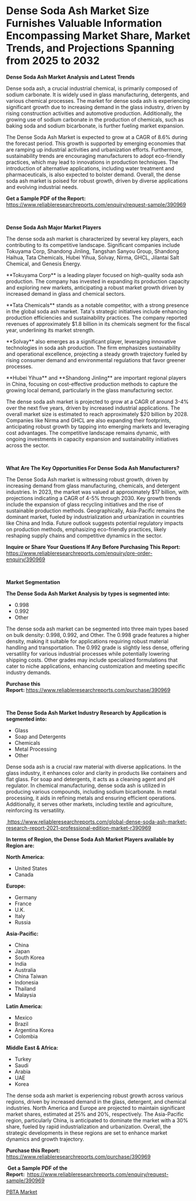 <p><h1>Dense Soda Ash Market Size Furnishes Valuable Information Encompassing Market Share, Market Trends, and Projections Spanning from 2025 to 2032</h1></p><p><strong>Dense Soda Ash Market Analysis and Latest Trends</strong></p>
<p><p>Dense soda ash, a crucial industrial chemical, is primarily composed of sodium carbonate. It is widely used in glass manufacturing, detergents, and various chemical processes. The market for dense soda ash is experiencing significant growth due to increasing demand in the glass industry, driven by rising construction activities and automotive production. Additionally, the growing use of sodium carbonate in the production of chemicals, such as baking soda and sodium bicarbonate, is further fueling market expansion.</p><p>The Dense Soda Ash Market is expected to grow at a CAGR of 8.6% during the forecast period. This growth is supported by emerging economies that are ramping up industrial activities and urbanization efforts. Furthermore, sustainability trends are encouraging manufacturers to adopt eco-friendly practices, which may lead to innovations in production techniques. The introduction of alternative applications, including water treatment and pharmaceuticals, is also expected to bolster demand. Overall, the dense soda ash market is poised for robust growth, driven by diverse applications and evolving industrial needs.</p></p>
<p><strong>Get a Sample PDF of the Report:&nbsp;</strong> <a href="https://www.reliableresearchreports.com/enquiry/request-sample/390969?utm_campaign=2797&utm_medium=2&utm_source=Github&utm_content=ia&utm_term=31032025&utm_id=dense-soda-ash">https://www.reliableresearchreports.com/enquiry/request-sample/390969</a></p>
<p>&nbsp;</p>
<p><strong>Dense Soda Ash Major Market Players</strong></p>
<p><p>The dense soda ash market is characterized by several key players, each contributing to its competitive landscape. Significant companies include Tokuyama Corp, Shandong Jinling, Tangshan Sanyou Group, Shandong Haihua, Tata Chemicals, Hubei Yihua, Solvay, Nirma, GHCL, Jilantai Salt Chemical, and Genesis Energy. </p><p>**Tokuyama Corp** is a leading player focused on high-quality soda ash production. The company has invested in expanding its production capacity and exploring new markets, anticipating a robust market growth driven by increased demand in glass and chemical sectors. </p><p>**Tata Chemicals** stands as a notable competitor, with a strong presence in the global soda ash market. Tata's strategic initiatives include enhancing production efficiencies and sustainability practices. The company reported revenues of approximately $1.8 billion in its chemicals segment for the fiscal year, underlining its market strength.</p><p>**Solvay** also emerges as a significant player, leveraging innovative technologies in soda ash production. The firm emphasizes sustainability and operational excellence, projecting a steady growth trajectory fueled by rising consumer demand and environmental regulations that favor greener processes. </p><p>**Hubei Yihua** and **Shandong Jinling** are important regional players in China, focusing on cost-effective production methods to capture the growing local demand, particularly in the glass manufacturing sector.</p><p>The dense soda ash market is projected to grow at a CAGR of around 3-4% over the next five years, driven by increased industrial applications. The overall market size is estimated to reach approximately $20 billion by 2028. Companies like Nirma and GHCL are also expanding their footprints, anticipating robust growth by tapping into emerging markets and leveraging cost advantages. The competitive landscape remains dynamic, with ongoing investments in capacity expansion and sustainability initiatives across the sector.</p></p>
<p>&nbsp;</p>
<p><strong>What Are The Key Opportunities For Dense Soda Ash Manufacturers?</strong></p>
<p><p>The Dense Soda Ash market is witnessing robust growth, driven by increasing demand from glass manufacturing, chemicals, and detergent industries. In 2023, the market was valued at approximately $17 billion, with projections indicating a CAGR of 4-5% through 2030. Key growth trends include the expansion of glass recycling initiatives and the rise of sustainable production methods. Geographically, Asia-Pacific remains the dominant market, fueled by industrialization and urbanization in countries like China and India. Future outlook suggests potential regulatory impacts on production methods, emphasizing eco-friendly practices, likely reshaping supply chains and competitive dynamics in the sector.</p></p>
<p><strong>Inquire or Share Your Questions If Any Before Purchasing This Report:</strong> <a href="https://www.reliableresearchreports.com/enquiry/pre-order-enquiry/390969?utm_campaign=2797&utm_medium=2&utm_source=Github&utm_content=ia&utm_term=31032025&utm_id=dense-soda-ash">https://www.reliableresearchreports.com/enquiry/pre-order-enquiry/390969</a></p>
<p>&nbsp;</p>
<p><strong>Market Segmentation</strong></p>
<p><strong>The Dense Soda Ash Market Analysis by types is segmented into:</strong></p>
<p><ul><li>0.998</li><li>0.992</li><li>Other</li></ul></p>
<p><p>The dense soda ash market can be segmented into three main types based on bulk density: 0.998, 0.992, and Other. The 0.998 grade features a higher density, making it suitable for applications requiring robust material handling and transportation. The 0.992 grade is slightly less dense, offering versatility for various industrial processes while potentially lowering shipping costs. Other grades may include specialized formulations that cater to niche applications, enhancing customization and meeting specific industry demands.</p></p>
<p><strong>Purchase this Report:&nbsp;</strong><a href="https://www.reliableresearchreports.com/purchase/390969?utm_campaign=2797&utm_medium=2&utm_source=Github&utm_content=ia&utm_term=31032025&utm_id=dense-soda-ash">https://www.reliableresearchreports.com/purchase/390969</a></p>
<p>&nbsp;</p>
<p><strong>The Dense Soda Ash Market Industry Research by Application is segmented into:</strong></p>
<p><ul><li>Glass</li><li>Soap and Detergents</li><li>Chemicals</li><li>Metal Processing</li><li>Other</li></ul></p>
<p><p>Dense soda ash is a crucial raw material with diverse applications. In the glass industry, it enhances color and clarity in products like containers and flat glass. For soap and detergents, it acts as a cleaning agent and pH regulator. In chemical manufacturing, dense soda ash is utilized in producing various compounds, including sodium bicarbonate. In metal processing, it aids in refining metals and ensuring efficient operations. Additionally, it serves other markets, including textile and agriculture, reinforcing its versatility.</p></p>
<p><a href="https://www.reliableresearchreports.com/global-dense-soda-ash-market-research-report-2021-professional-edition-market-r390969?utm_campaign=2797&utm_medium=2&utm_source=Github&utm_content=ia&utm_term=31032025&utm_id=dense-soda-ash">&nbsp;https://www.reliableresearchreports.com/global-dense-soda-ash-market-research-report-2021-professional-edition-market-r390969</a></p>
<p><strong>In terms of Region, the Dense Soda Ash Market Players available by Region are:</strong></p>
<p>
    <p> <strong> North America: </strong>
        <ul>
            <li>United States</li>
            <li>Canada</li>
        </ul>
        </p> 
    <p> <strong> Europe: </strong>
        <ul>
            <li>Germany</li>
            <li>France</li>
            <li>U.K.</li>
            <li>Italy</li>
            <li>Russia</li>
        </ul>
        </p> 
    <p> <strong> Asia-Pacific: </strong>
        <ul>
            <li>China</li>
            <li>Japan</li>
            <li>South Korea</li>
            <li>India</li>
            <li>Australia</li>
            <li>China Taiwan</li>
            <li>Indonesia</li>
            <li>Thailand</li>
            <li>Malaysia</li>
        </ul>
        </p> 
    <p> <strong> Latin America: </strong>
        <ul>
            <li>Mexico</li>
            <li>Brazil</li>
            <li>Argentina Korea</li>
            <li>Colombia</li>
        </ul>
        </p> 
    <p> <strong> Middle East & Africa: </strong>
        <ul>
            <li>Turkey</li>
            <li>Saudi</li>
            <li>Arabia</li>
            <li>UAE</li>
            <li>Korea</li>
        </ul>
    </p>
    </p>
<p><p>The dense soda ash market is experiencing robust growth across various regions, driven by increased demand in the glass, detergent, and chemical industries. North America and Europe are projected to maintain significant market shares, estimated at 25% and 20%, respectively. The Asia-Pacific region, particularly China, is anticipated to dominate the market with a 30% share, fueled by rapid industrialization and urbanization. Overall, the strategic developments in these regions are set to enhance market dynamics and growth trajectory.</p></p>
<p><strong>Purchase this Report: </strong><a href="https://www.reliableresearchreports.com/purchase/390969?utm_campaign=2797&utm_medium=2&utm_source=Github&utm_content=ia&utm_term=31032025&utm_id=dense-soda-ash">https://www.reliableresearchreports.com/purchase/390969</a></p>
<p>&nbsp;<strong>Get a Sample PDF of the Report:&nbsp;&nbsp;</strong><a href="https://www.reliableresearchreports.com/enquiry/request-sample/390969?utm_campaign=2797&utm_medium=2&utm_source=Github&utm_content=ia&utm_term=31032025&utm_id=dense-soda-ash">https://www.reliableresearchreports.com/enquiry/request-sample/390969</a></p>
<p><strong></strong></p>
<p><p><a href="https://github.com/abedlagagica4/Market-Research-Report-List-1/blob/main/pbta-market.md?utm_campaign=2797&utm_medium=2&utm_source=Github&utm_content=ia&utm_term=31032025&utm_id=dense-soda-ash">PBTA Market</a></p></p>